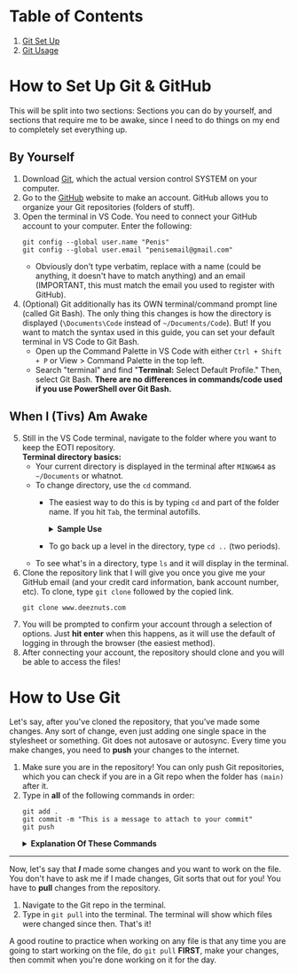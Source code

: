 # Table of Contents
1. [Git Set Up](#how-to-set-up-git--github)
2. [Git Usage](#how-to-use-git)

# How to Set Up Git & GitHub
This will be split into two sections: Sections you can do by yourself, and sections that require me to be awake, since I need to do things on my end to completely set everything up.

## By Yourself
1. Download [Git](https://git-scm.com/downloads), which the actual version control SYSTEM on your computer. 
2. Go to the [GitHub](https://github.com/) website to make an account. GitHub allows you to organize your Git repositories (folders of stuff). 
3. Open the terminal in VS Code. You need to connect your GitHub account to your computer. Enter the following: 
    ```
    git config --global user.name "Penis"
    git config --global user.email "penisemail@gmail.com"
    ``` 
    - Obviously don't type verbatim, replace with a name (could be anything, it doesn't have to match anything) and an email (IMPORTANT, this must match the email you used to register with GitHub).
4. (Optional) Git additionally has its OWN terminal/command prompt line (called Git Bash). The only thing this changes is how the directory is displayed (`\Documents\Code` instead of `~/Documents/Code`). But! If you want to match the syntax used in this guide, you can set your default terminal in VS Code to Git Bash.
    - Open up the Command Palette in VS Code with either `Ctrl + Shift + P` or View > Command Palette in the top left. 
    - Search "terminal" and find "**Terminal:** Select Default Profile." Then, select Git Bash. **There are no differences in commands/code used if you use PowerShell over Git Bash.**

## When I (Tivs) Am Awake
5. Still in the VS Code terminal, navigate to the folder where you want to keep the EOTI repository.   
**Terminal directory basics:**
    - Your current directory is displayed in the terminal after `MINGW64` as `~/Documents` or whatnot.
    - To change directory, use the `cd` command. 
        - The easiest way to do this is by typing `cd` and part of the folder name. If you hit `Tab`, the terminal autofills.
            <details>
            <summary><b>Sample Use</b></summary>
                <pre>
            <code>
                ~/Documents
                $ cd co
                // Hit Tab
                $ cd Code/
                // Hit Enter
                ~/Documents/Code
            </code>
                </pre>
            </details>

        - To go back up a level in the directory, type `cd ..` (two periods).
    - To see what's in a directory, type `ls` and it will display in the terminal.
6. Clone the repository link that I will give you once you give me your GitHub email (and your credit card information, bank account number, etc). To clone, type `git clone` followed by the copied link.
    ```
    git clone www.deeznuts.com
    ```
7. You will be prompted to confirm your account through a selection of options. Just **hit enter** when this happens, as it will use the default of logging in through the browser (the easiest method).
8. After connecting your account, the repository should clone and you will be able to access the files!

# How to Use Git
Let's say, after you've cloned the repository, that you've made some changes. Any sort of change, even just adding one single space in the stylesheet or something. Git does not autosave or autosync. Every time you make changes, you need to **push** your changes to the internet. 
1. Make sure you are in the repository! You can only push Git repositories, which you can check if you are in  a Git repo when the folder has `(main)` after it. 
2. Type in **all** of the following commands in order: 
    ```
    git add .
    git commit -m "This is a message to attach to your commit"
    git push
    ```
    <details>
    <summary><b>Explanation Of These Commands</b></summary>
        <ul>
            <li><b>git add:</b> Adds files onto a "stage."</li>
            <li><b>git commit:</b> Takes all files on the "stage" and "commits" them.</li>
                <ul>
                    <li>The <b>-m "Message"</b> attaches a message to the commit. You can type anything into the quotes.</li>
                </ul>
            <li><b>git push: This is what updates the repository.</b> This "pushes" the changes to the internet, where I can then access the changes.</li>
        </ul>
    </details>
- - - 
Now, let's say that ***I*** made some changes and you want to work on the file. You don't have to ask me if I made changes, Git sorts that out for you! You have to **pull** changes from the repository. 
1. Navigate to the Git repo in the terminal. 
2. Type in `git pull` into the terminal. The terminal will show which files were changed since then. That's it!

A good routine to practice when working on any file is that any time you are going to start working on the file, do `git pull` **FIRST**, make your changes, then commit when you're done working on it for the day. 
    
